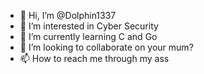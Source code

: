 - 👋 Hi, I’m @Dolphin1337
- 👀 I’m interested in Cyber Security
- 🌱 I’m currently learning C and Go
- 💞️ I’m looking to collaborate on your mum?
- 📫 How to reach me through my ass

<!---
pp poo poo check
--->
